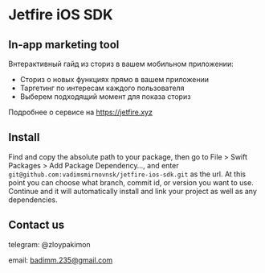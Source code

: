 # Jetfire iOS SDK

## In-app marketing tool
Bнтерактивный гайд из сториз в вашем мобильном приложении:
* Сториз о новых функциях прямо в вашем приложении
* Таргетинг по интересам каждого пользователя
* Выберем подходящий момент для показа сториз

Подробнее о сервисе на https://jetfire.xyz

## Install
Find and copy the absolute path to your package, then go to File > Swift Packages > Add Package Dependency…, and enter `git@github.com:vadimsmirnovnsk/jetfire-ios-sdk.git` as the url. At this point you can choose what branch, commit id, or version you want to use. Continue and it will automatically install and link your project as well as any dependencies.

## Contact us
telegram: @zloypakimon

email: badimm.235@gmail.com
